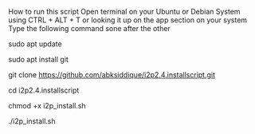How to run this script
Open terminal on your Ubuntu or Debian System using CTRL + ALT + T or looking it up on the app section on your system
Type the following command sone after the other

sudo apt update

sudo apt install git


git clone https://github.com/abksiddique/i2p2.4.installscript.git

cd i2p2.4.installscript

chmod +x i2p_install.sh

./i2p_install.sh
